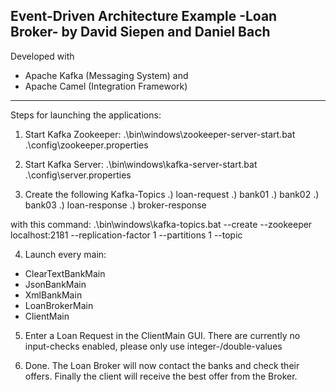 Event-Driven Architecture Example -Loan Broker- by David Siepen and Daniel Bach
-------------------------------------------------------------------------------
Developed with 
- Apache Kafka (Messaging System) and 
- Apache Camel (Integration Framework)

-------------------------------------------------------------------------------

Steps for launching the applications:

1. Start Kafka Zookeeper:
  .\bin\windows\zookeeper-server-start.bat .\config\zookeeper.properties

2. Start Kafka Server:
  .\bin\windows\kafka-server-start.bat .\config\server.properties

3. Create the following Kafka-Topics
.) loan-request
.) bank01
.) bank02
.) bank03
.) loan-response
.) broker-response

with this command:
  .\bin\windows\kafka-topics.bat --create --zookeeper localhost:2181 --replication-factor 1 --partitions 1 --topic <name-of-the-topic>

4. Launch every main:
- ClearTextBankMain
- JsonBankMain
- XmlBankMain
- LoanBrokerMain
- ClientMain

5. Enter a Loan Request in the ClientMain GUI. There are currently no input-checks enabled, please only use integer-/double-values

6. Done. The Loan Broker will now contact the banks and check their offers. Finally the client will receive the best offer from the Broker.



